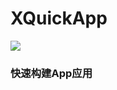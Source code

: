 # XQuickApp

[![](https://jitpack.io/v/LiLiTaBaBa/XQuickApp.svg)](https://jitpack.io/#LiLiTaBaBa/XQuickApp)

### 快速构建App应用  